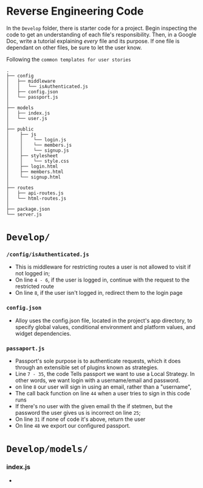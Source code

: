 # Reverse Engineering Code

In the `Develop` folder, there is starter code for a project. Begin inspecting the code to get an understanding of each file's responsibility. Then, in a Google Doc, write a tutorial explaining *every* file and its purpose. If one file is dependant on other files, be sure to let the user know.

Following the `common templates for user stories`

```
.
├── config
│   ├── middleware
│   │   └── isAuthenticated.js
│   ├── config.json
│   └── passport.js
│   
├── models
│   ├── index.js
│   └── user.js
│
├── public
│    ├── js
│    │    └── login.js
│    │    └── members.js
│    │    └── signup.js
│    ├── stylesheet
│    │    └── style.css
│    ├── login.html
│    ├── members.html
│    └── signup.html
│
├── routes
│   ├── api-routes.js
│   └── html-routes.js
│
├── package.json
└── server.js

```

# `Develop/`

### `/config/isAuthenticated.js`

* This is middleware for restricting routes a user is not allowed to visit if not logged in;
*  On line `4 - 6`, if the user is logged in, continue with the request to the restricted route
* On line `8`, if the user isn't logged in, redirect them to the login page

### `config.json`

* Alloy uses the config.json file, located in the project's app directory, to specify global values, conditional environment and platform values, and widget dependencies.


### `passaport.js`

* Passport's sole purpose is to authenticate requests, which it does through an extensible set of plugins known as strategies. 
* Line `7 - 35`, the code Tells passport we want to use a Local Strategy. In other words, we want login with a username/email and password. 
* on line `8` our user will sign in using an email, rather than a "username",
* The call back function on line `44` when a user tries to sign in this code runs
* If there's no user with the given email th the if stetmen, but the password the user gives us is incorrect
on line `25`;
* On line `31` if none of code it's above, return the user
* On line `48` we export our configured passport.

# `Develop/models/`

### index.js
* 
